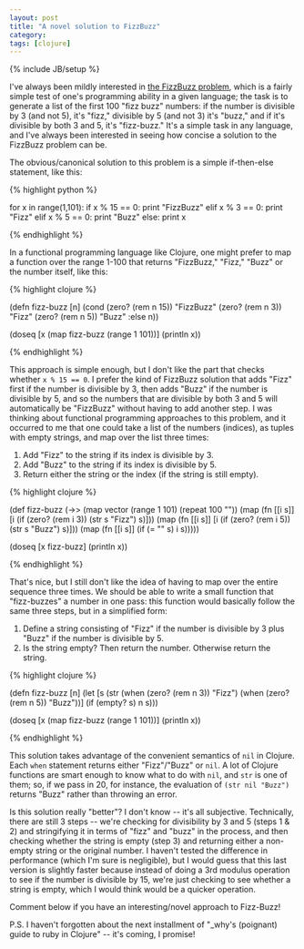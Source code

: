 ```yaml
---
layout: post
title: "A novel solution to FizzBuzz"
category:
tags: [clojure]
---
```

{% include JB/setup %}

I've always been mildly interested in [the FizzBuzz problem][wikipedia], which is a fairly simple test of one's programming ability in a given language; the task is to generate a list of the first 100 "fizz buzz" numbers: if the number is divisible by 3 (and not 5), it's "fizz," divisible by 5 (and not 3) it's "buzz," and if it's divisible by both 3 and 5, it's "fizz-buzz." It's a simple task in any language, and I've always been interested in seeing how concise a solution to the FizzBuzz problem can be.

[wikipedia]: http://en.wikipedia.org/wiki/Fizz_buzz#Other_uses

The obvious/canonical solution to this problem is a simple if-then-else statement, like this:

{% highlight python %}

for x in range(1,101):
    if x % 15 == 0:
        print "FizzBuzz"
    elif x % 3 == 0:
        print "Fizz"
    elif x % 5 == 0:
        print "Buzz"
    else:
        print x

{% endhighlight %}

In a functional programming language like Clojure, one might prefer to map a function over the range 1-100 that returns "FizzBuzz," "Fizz," "Buzz" or the number itself, like this:

{% highlight clojure %}

(defn fizz-buzz [n]
  (cond
    (zero? (rem n 15)) "FizzBuzz"
    (zero? (rem n 3))  "Fizz"
    (zero? (rem n 5))  "Buzz"
    :else               n))
 
(doseq [x (map fizz-buzz (range 1 101))]
  (println x))

{% endhighlight %}

This approach is simple enough, but I don't like the part that checks whether `x % 15 == 0`. I prefer the kind of FizzBuzz solution that adds "Fizz" first if the number is divisible by 3, then adds "Buzz" if the number is divisible by 5, and so the numbers that are divisible by both 3 and 5 will automatically be "FizzBuzz" without having to add another step. I was thinking about functional programming approaches to this problem, and it occurred to me that one could take a list of the numbers (indices), as tuples with empty strings, and map over the list three times:

1. Add "Fizz" to the string if its index is divisible by 3.
2. Add "Buzz" to the string if its index is divisible by 5.
3. Return either the string or the index (if the string is still empty).

{% highlight clojure %}

(def fizz-buzz
  (->> (map vector (range 1 101) (repeat 100 ""))
        (map (fn [[i s]] [i (if (zero? (rem i 3)) (str s "Fizz") s)]))
        (map (fn [[i s]] [i (if (zero? (rem i 5)) (str s "Buzz") s)]))
        (map (fn [[i s]] (if (= "" s) i s)))))
 
(doseq [x fizz-buzz] (println x))

{% endhighlight %}

That's nice, but I still don't like the idea of having to map over the entire sequence three times. We should be able to write a small function that "fizz-buzzes" a number in one pass: this function would basically follow the same three steps, but in a simplified form:

1. Define a string consisting of "Fizz" if the number is divisible by 3 plus "Buzz" if the number is divisible by 5.
2. Is the string empty? Then return the number. Otherwise return the string.

{% highlight clojure %}

(defn fizz-buzz [n]
  (let [s (str (when (zero? (rem n 3)) "Fizz")
               (when (zero? (rem n 5)) "Buzz"))]
    (if (empty? s) n s)))
 
(doseq [x (map fizz-buzz (range 1 101))]
  (println x))

{% endhighlight %}

This solution takes advantage of the convenient semantics of `nil` in Clojure. Each `when` statement returns either "Fizz"/"Buzz" or `nil`. A lot of Clojure functions are smart enough to know what to do with `nil`, and `str` is one of them; so, if we pass in 20, for instance, the evaluation of `(str nil "Buzz")` returns "Buzz" rather than throwing an error.

Is this solution really "better"? I don't know -- it's all subjective. Technically, there are still 3 steps -- we're checking for divisibility by 3 and 5 (steps 1 & 2) and stringifying it in terms of "fizz" and "buzz" in the process, and then checking whether the string is empty (step 3) and returning either a non-empty string or the original number. I haven't tested the difference in performance (which I'm sure is negligible), but I would guess that this last version is slightly faster because instead of doing a 3rd modulus operation to see if the number is divisible by 15, we're just checking to see whether a string is empty, which I would think would be a quicker operation.

Comment below if you have an interesting/novel approach to Fizz-Buzz!

P.S. I haven't forgotten about the next installment of "\_why's (poignant) guide to ruby in Clojure" -- it's coming, I promise!
